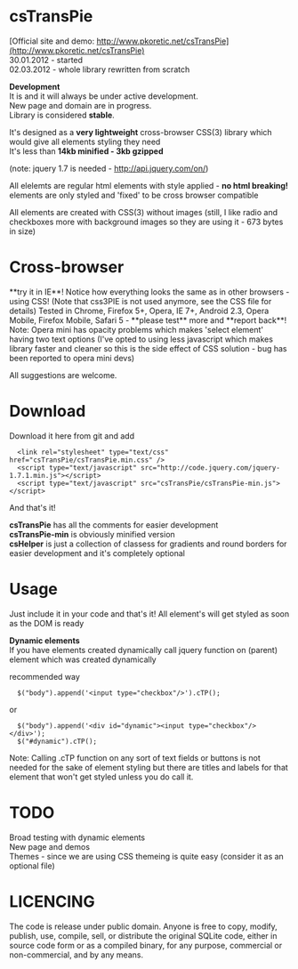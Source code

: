 <h1>
      csTransPie
</h1>

 
 
[Official site and demo: http://www.pkoretic.net/csTransPie](http://www.pkoretic.net/csTransPie)  
30.01.2012 - started  
02.03.2012 - whole library rewritten from scratch

**Development**  
It is and it will always be under active development.   
New page and domain are in progress.  
Library is considered **stable**.   

It's designed as a **very lightweight** cross-browser CSS(3) library which would give all elements styling they need  
It's less than **14kb minified - 3kb gzipped** 

(note: jquery 1.7 is needed - http://api.jquery.com/on/)

All elelemts are regular html elements with style applied - **no html breaking!**  
elements are only styled and 'fixed' to be cross browser compatible 

All elements are created with CSS(3) without images (still, I like radio and checkboxes more with background images so they are using it - 673 bytes in size)

<h1>
      Cross-browser
</h1>
**try it in IE**! Notice how everything looks the same as in other browsers - using CSS!  
(Note that css3PIE is not used anymore, see the CSS file for details)  
Tested in Chrome, Firefox 5+, Opera, IE 7+, Android 2.3, Opera Mobile, Firefox Mobile, Safari 5 - **please test** more and **report back**!  
Note: Opera mini has opacity problems which makes 'select element' having two text options (I've opted to using less javascript which makes library faster and cleaner so this is the side effect of CSS solution - bug has been reported to opera mini devs)


All suggestions are welcome.  

Download 
=======================   
Download it here from git and add  

      <link rel="stylesheet" type="text/css" href="csTransPie/csTransPie.min.css" />  
      <script type="text/javascript" src="http://code.jquery.com/jquery-1.7.1.min.js"></script>  
      <script type="text/javascript" src="csTransPie/csTransPie-min.js"></script>  

And that's it!  
  

**csTransPie** has all the comments for easier development  
**csTransPie-min** is obviously minified version  
**csHelper** is just a collection of classess for gradients and round borders for easier development and it's completely optional  


Usage
=======================  
Just include it in your code and that's it! All element's will  get styled as soon as the DOM is ready  

**Dynamic elements**  
If you have elements created dynamically call jquery function on (parent) element which was created dynamically

recommended way
      
      $("body").append('<input type="checkbox"/>').cTP();

or

      $("body").append('<div id="dynamic"><input type="checkbox"/></div>');  
      $("#dynamic").cTP();
            
Note: Calling .cTP function on any sort of text fields or buttons is not needed for the sake of element styling but there are titles and labels for that element that won't get styled unless you do call it.

TODO
========================
Broad testing with dynamic elements  
New page and demos  
Themes - since we are using CSS themeing is quite easy (consider it as an optional file) 



LICENCING
========================  

The code is release under public domain.
Anyone is free to copy, modify, publish, use, compile, sell, or distribute the original SQLite code, either in source code form or as a compiled binary, for any purpose, commercial or non-commercial, and by any means.